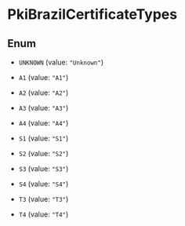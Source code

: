 

# PkiBrazilCertificateTypes

## Enum


* `UNKNOWN` (value: `"Unknown"`)

* `A1` (value: `"A1"`)

* `A2` (value: `"A2"`)

* `A3` (value: `"A3"`)

* `A4` (value: `"A4"`)

* `S1` (value: `"S1"`)

* `S2` (value: `"S2"`)

* `S3` (value: `"S3"`)

* `S4` (value: `"S4"`)

* `T3` (value: `"T3"`)

* `T4` (value: `"T4"`)



